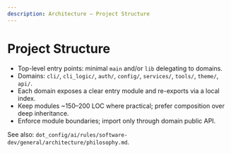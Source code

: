 ```yaml
---
description: Architecture — Project Structure
---
```


# Project Structure

- Top-level entry points: minimal `main` and/or `lib` delegating to domains.
- Domains: `cli/`, `cli_logic/`, `auth/`, `config/`, `services/`, `tools/`, `theme/`, `api/`.
- Each domain exposes a clear entry module and re-exports via a local index.
- Keep modules ~150–200 LOC where practical; prefer composition over deep inheritance.
- Enforce module boundaries; import only through domain public API.

See also: `dot_config/ai/rules/software-dev/general/architecture/philosophy.md`.
